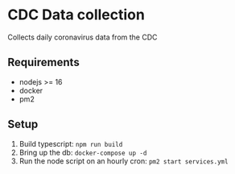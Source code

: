 # CDC Data collection

Collects daily coronavirus data from the CDC

## Requirements

- nodejs >= 16
- docker
- pm2

## Setup

1. Build typescript: `npm run build`
1. Bring up the db: `docker-compose up -d`
1. Run the node script on an hourly cron: `pm2 start services.yml`
